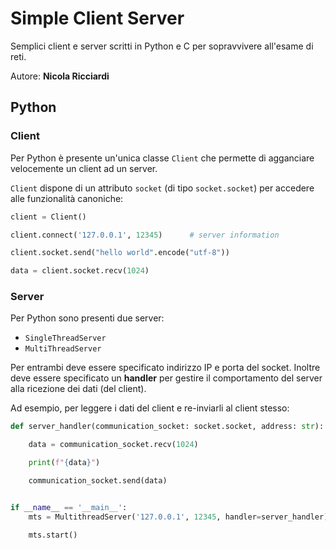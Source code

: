 # Simple Client Server

Semplici client e server scritti in Python e C per sopravvivere all'esame di reti.

Autore: **Nicola Ricciardi**


## Python

### Client

Per Python è presente un'unica classe `Client` che permette di agganciare velocemente un client ad un server.

`Client` dispone di un attributo `socket` (di tipo `socket.socket`) per accedere alle funzionalità canoniche:

```python
client = Client()

client.connect('127.0.0.1', 12345)      # server information

client.socket.send("hello world".encode("utf-8"))

data = client.socket.recv(1024)
```

### Server

Per Python sono presenti due server:

- `SingleThreadServer`
- `MultiThreadServer`

Per entrambi deve essere specificato indirizzo IP e porta del socket. Inoltre deve essere specificato un **handler** per gestire il comportamento del server alla ricezione dei dati (del client).

Ad esempio, per leggere i dati del client e re-inviarli al client stesso:

```python
def server_handler(communication_socket: socket.socket, address: str):

    data = communication_socket.recv(1024)

    print(f"{data}")

    communication_socket.send(data)


if __name__ == '__main__':
    mts = MultithreadServer('127.0.0.1', 12345, handler=server_handler)

    mts.start()
```
